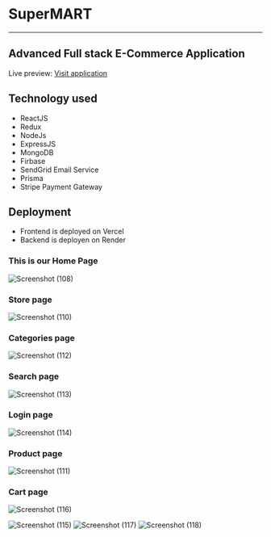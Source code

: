# SuperMART
----
## Advanced Full stack E-Commerce Application
Live preview: [Visit application](https://advanced-supermart-frontend.vercel.app)

## Technology used
- ReactJS
- Redux
- NodeJs
- ExpressJS
- MongoDB
- Firbase
- SendGrid Email Service
- Prisma
- Stripe Payment Gateway

## Deployment
- Frontend is deployed on Vercel
- Backend is deployen on Render

### This is our Home Page
![Screenshot (108)](https://github.com/Kapil-Badgujjar/New_Project_1/assets/97542536/a57e79ac-995d-4596-b810-e9fcefe48926)

### Store page
![Screenshot (110)](https://github.com/Kapil-Badgujjar/New_Project_1/assets/97542536/aa58681d-d7b6-4d65-89eb-a44d8304a2b9)

### Categories page
![Screenshot (112)](https://github.com/Kapil-Badgujjar/New_Project_1/assets/97542536/42f0f9d5-dbca-4aeb-8585-6b103de6fddc)

### Search page
![Screenshot (113)](https://github.com/Kapil-Badgujjar/New_Project_1/assets/97542536/1f225236-58db-471e-8bab-970371c333c4)

### Login page
![Screenshot (114)](https://github.com/Kapil-Badgujjar/New_Project_1/assets/97542536/57a4310a-905a-4959-b2d0-bb5011214027)

### Product page
![Screenshot (111)](https://github.com/Kapil-Badgujjar/New_Project_1/assets/97542536/fd2b216d-ddd1-40ab-80da-5e3f916e910d)

### Cart page
![Screenshot (116)](https://github.com/Kapil-Badgujjar/New_Project_1/assets/97542536/0f57f664-2a61-468d-86c3-085044d11115)

![Screenshot (115)](https://github.com/Kapil-Badgujjar/New_Project_1/assets/97542536/e118218f-b40e-4f26-acdc-5749cc0f118e)
![Screenshot (117)](https://github.com/Kapil-Badgujjar/New_Project_1/assets/97542536/f313bbf8-6d28-438a-9e25-946e6646f56c)
![Screenshot (118)](https://github.com/Kapil-Badgujjar/New_Project_1/assets/97542536/4f894f42-7d68-4251-9bcc-1830c23d2409)
